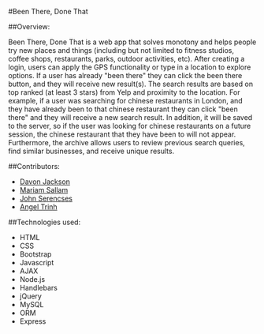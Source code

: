 #Been There, Done That 

##Overview:

Been There, Done That is a web app that solves monotony and helps people try new places and things (including but not limited to fitness studios, coffee shops, restaurants, parks, outdoor activities, etc). After creating a login, users can apply the GPS functionality or type in a location to explore options. If a user has already "been there" they can click the been there button, and they will receive new result(s). The search results are based on top ranked (at least 3 stars) from Yelp and proximity to the location. For example, if a user was searching for chinese restaurants in London, and they have already been to that chinese restaurant they can click "been there" and they will receive a new search result. In addition, it will be saved to the server, so if the user was looking for chinese restaurants on a future session, the chinese restaurant that they have been to will not appear. Furthermore, the archive allows users to review previous search queries, find similar businesses, and receive unique results. 



##Contributors:

- <a href="https://github.com/Djacks44">  Davon Jackson</a>
- <a href="https://github.com/msallam227">  Mariam Sallam </a>
- <a href="https://github.com/johnnyluck87">  John Serencses </a>
- <a href="https://github.com/angelica3010">  Angel Trinh </a>



##Technologies used:

- HTML
- CSS
- Bootstrap
- Javascript
- AJAX
- Node.js
- Handlebars
- jQuery
- MySQL
- ORM
- Express
